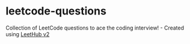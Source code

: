 # leetcode-questions
Collection of LeetCode questions to ace the coding interview! - Created using [LeetHub v2](https://github.com/arunbhardwaj/LeetHub-2.0)
